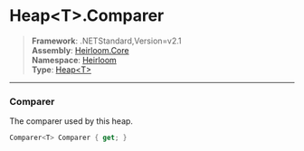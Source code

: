 # Heap\<T>.Comparer

> **Framework**: .NETStandard,Version=v2.1  
> **Assembly**: [Heirloom.Core][0]  
> **Namespace**: [Heirloom][0]  
> **Type**: [Heap\<T>][1]

--------------------------------------------------------------------------------

### Comparer

The comparer used by this heap.

```cs
Comparer<T> Comparer { get; }
```

[0]: ../Heirloom.Core.md
[1]: Heirloom.Heap[T].md
